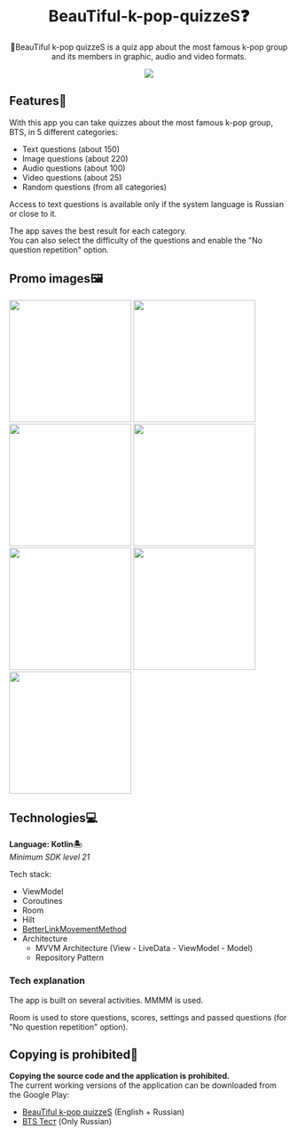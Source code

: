 <h1 align="center">BeauTiful-k-pop-quizzeS❓</h1>

<p align="center">  
  🎤BeauTiful k-pop quizzeS is a quiz app about the most famous k-pop group and its members in graphic, audio and video formats.
</p>

<p align="center">
  <img src="https://user-images.githubusercontent.com/62091531/214564391-d80cf645-7f7c-4650-a15e-3f3489ab59a4.png"/>
</p>


## Features🕺

With this app you can take quizzes about the most famous k-pop group, BTS, in 5 different categories:
- Text questions (about 150)
- Image questions (about 220)
- Audio questions (about 100)
- Video questions (about 25)
- Random questions (from all categories)

Access to text questions is available only if the system language is Russian or close to it.  

The app saves the best result for each category.  
You can also select the difficulty of the questions and enable the "No question repetition" option.

## Promo images🖼

<p float="center">
  <img width="220" src="https://user-images.githubusercontent.com/62091531/214565552-f2a5c52a-ab93-4da9-87a9-9bc5329db092.png"/>
  <img width="220" src="https://user-images.githubusercontent.com/62091531/214565795-cef39312-c5f4-46d1-9975-81b7b78fb355.png"/>
  <img width="220" src="https://user-images.githubusercontent.com/62091531/214565560-f3fad99c-f69e-449a-8b40-f2f7edf827ff.png"/>
  <img width="220" src="https://user-images.githubusercontent.com/62091531/214565575-7701b205-94ab-4cfc-8d2f-b15a7272d44e.png"/>
  <img width="220" src="https://user-images.githubusercontent.com/62091531/214565596-3fa86898-57cd-4a67-ba7c-3ba7de6ffdbd.png"/>
  <img width="220" src="https://user-images.githubusercontent.com/62091531/214565614-ec505f3a-6657-4103-adab-ca8c47840124.png"/>
  <img width="220" src="https://user-images.githubusercontent.com/62091531/214565625-1170ed97-7d5a-44f8-a0d2-f436935d81e8.png"/>
</p>

## Technologies💻

**Language: Kotlin🏝**  
*Minimum SDK level 21*

Tech stack:
- ViewModel
- Coroutines
- Room
- Hilt
- [BetterLinkMovementMethod](https://github.com/saket/Better-Link-Movement-Method)
- Architecture
    - MVVM Architecture (View - LiveData - ViewModel - Model)
    - Repository Pattern
  
### Tech explanation

The app is built on several activities. MММM is used.

Room is used to store questions, scores, settings and passed questions (for "No question repetition" option).
  
## Copying is prohibited🚫

**Copying the source code and the application is prohibited.**  
The current working versions of the application can be downloaded from the Google Play:
- [BeauTiful k-pop quizzeS](https://play.google.com/store/apps/details?id=com.justcircleprod.beautifulkpopquizzes) (English + Russian)
- [BTS Тест](https://play.google.com/store/apps/details?id=com.justcircleprod.btsquiz) (Only Russian)

